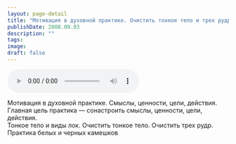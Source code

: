 ```yaml
---
layout: page-detail
title: "Мотивация в духовной практике. Очистить тонкое тело и трех рудр"
publishDate: 2008.09.03
description: ""
tags:
image:
draft: false
---
```


<audio title="2008.09.03 - Мотивация в духовной практике. Очистить тонкое тело и трех рудр.mp3" src="https://filer-api.advayta.org/v1.0/public/files/72981" controls=""></audio>

 Мотивация в духовной практике. Смыслы, ценности, цели, действия.   
 Главная цель практика — сонастроить смыслы, ценности, цели, действия.  
 Тонкое тело и виды лок. Очистить тонкое тело. Очистить трех рудр.  
 Практика белых и черных камешков   

  
